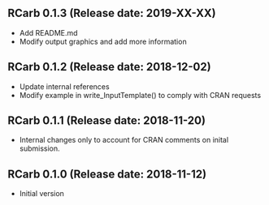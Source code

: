 ## RCarb 0.1.3 (Release date: 2019-XX-XX)

* Add README.md
* Modify output graphics and add more information

## RCarb 0.1.2 (Release date: 2018-12-02)

* Update internal references
* Modify example in write_InputTemplate() to comply with CRAN requests

## RCarb 0.1.1 (Release date: 2018-11-20)

* Internal changes only to account for CRAN comments on inital submission.

## RCarb 0.1.0 (Release date: 2018-11-12)

* Initial version
